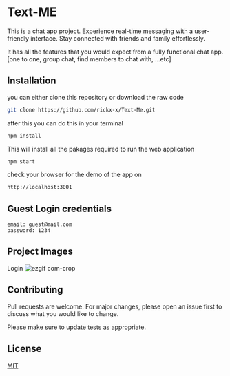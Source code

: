 # Text-ME

This is a chat app project. Experience real-time messaging with a user-friendly interface. Stay connected with friends and family effortlessly.

It has all the features that you would expect from a fully functional chat app.
[one to one, group chat, find members to chat with, ...etc]


## Installation

you can either clone this repository or download the raw code

```bash
git clone https://github.com/rickx-x/Text-Me.git
```
after this you can do this in your terminal
```bash
npm install
```
This will install all the pakages required to run the web application 

```bash
npm start
```
check your browser for the demo of the app on 
```bash
http://localhost:3001
```

## Guest Login credentials

```terminal
email: guest@mail.com
password: 1234
```
## Project Images
Login
![ezgif com-crop](https://github.com/rickx-x/Text-Me/assets/99482880/4068552e-8d4b-438e-a00b-87734ecdd78a)

## Contributing

Pull requests are welcome. For major changes, please open an issue first
to discuss what you would like to change.

Please make sure to update tests as appropriate.

## License

[MIT](https://choosealicense.com/licenses/mit/)
